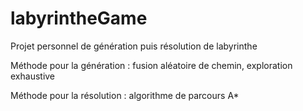 # labyrintheGame

Projet personnel de génération puis résolution de labyrinthe

Méthode pour la génération :
fusion aléatoire de chemin, exploration exhaustive

Méthode pour la résolution :
algorithme de parcours A*
